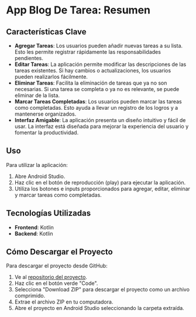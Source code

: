 
# App Blog De Tarea: Resumen
## Características Clave

- **Agregar Tareas**: Los usuarios pueden añadir nuevas tareas a su lista. Esto les permite registrar rápidamente las responsabilidades pendientes.
- **Editar Tareas**: La aplicación permite modificar las descripciones de las tareas existentes. Si hay cambios o actualizaciones, los usuarios pueden realizarlos fácilmente.
- **Eliminar Tareas**: Facilita la eliminación de tareas que ya no son necesarias. Si una tarea se completa o ya no es relevante, se puede eliminar de la lista.
- **Marcar Tareas Completadas**: Los usuarios pueden marcar las tareas como completadas. Esto ayuda a llevar un registro de los logros y a mantenerse organizados.
- **Interfaz Amigable**: La aplicación presenta un diseño intuitivo y fácil de usar. La interfaz está diseñada para mejorar la experiencia del usuario y fomentar la productividad.

## Uso

Para utilizar la aplicación:

1. Abre Android Studio.
2. Haz clic en el botón de reproducción (play) para ejecutar la aplicación.
3. Utiliza los botones e inputs proporcionados para agregar, editar, eliminar y marcar tareas como completadas.

## Tecnologías Utilizadas

- **Frontend**: Kotlin
- **Backend**: Kotlin

## Cómo Descargar el Proyecto

Para descargar el proyecto desde GitHub:

1. Ve al [repositorio del proyecto](https://github.com/PerezErikson/Proyecto_Final).
2. Haz clic en el botón verde "Code".
3. Selecciona "Download ZIP" para descargar el proyecto como un archivo comprimido.
4. Extrae el archivo ZIP en tu computadora.
5. Abre el proyecto en Android Studio seleccionando la carpeta extraída.
